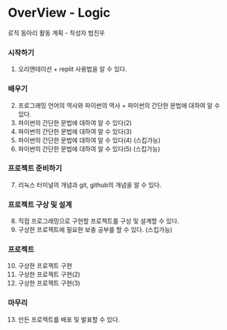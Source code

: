 # OverView - Logic

로직 동아리 활동 계획 - 작성자 범진우<br>

### 시작하기
1. 오리엔테이션 + replit 사용법을 알 수 있다.<br>

### 배우기
2. 프로그래밍 언어의 역사와 파이썬의 역사 + 파이썬의 간단한 문법에 대하여 알 수 있다.<br>
3. 파이썬의 간단한 문법에 대하여 알 수 있다(2)<br>
4. 파이썬의 간단한 문법에 대하여 알 수 있다(3)<br>
5. 파이썬의 간단한 문법에 대하여 알 수 있다(4) (스킵가능)<br> 
6. 파이썬의 간단한 문법에 대하여 알 수 있다(5) (스킵가능)<br> 

### 프로젝트 준비하기 
7. 리눅스 터미널의 개념과 git, github의 개념을 알 수 있다.

### 프로젝트 구상 및 설계
8. 직접 프로그래밍으로 구현할 프로젝트를 구상 및 설계할 수 있다.<br>
9. 구상한 프로젝트에 필요한 보충 공부를 할 수 있다. (스킵가능)<br>

### 프로젝트
10. 구상한 프로젝트 구현<br>
11. 구상한 프로젝트 구현(2)<br>
12. 구상한 프로젝트 구현(3)<br>

### 마무리
13. 만든 프로젝트를 배포 및 발표할 수 있다.
